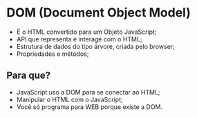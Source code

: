# DOM (Document Object Model)

* É o HTML convertido para um Objeto JavaScript;
* API que representa e interage com o HTML;
* Estrutura de dados do tipo árvore, criada pelo browser;
* Propriedades e métodos;

## Para que?

* JavaScript uso a DOM para se conectar ao HTML;
* Manipular o HTML com o JavaScript;
* Você só programa para WEB porque existe a DOM.
